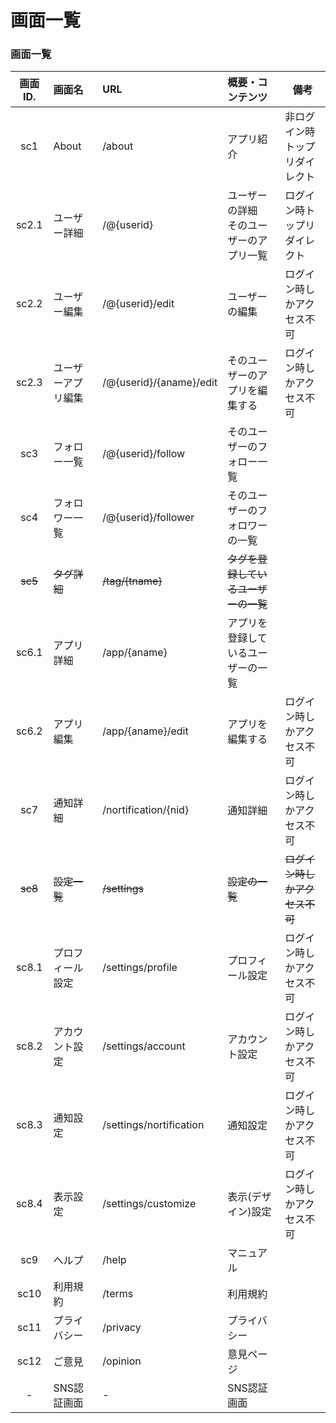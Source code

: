 # 画面一覧

### 画面一覧

|画面ID.|画面名|URL|概要・コンテンツ|備考|
|:-:|:-|:-|:-|--|
| sc1 | About |  /about  | アプリ紹介    | 非ログイン時トップリダイレクト |
| sc2.1 | ユーザー詳細 | /@{userid} | ユーザーの詳細<br>そのユーザーのアプリ一覧 | ログイン時トップリダイレクト |
| sc2.2 | ユーザー編集 | /@{userid}/edit | ユーザーの編集 | ログイン時しかアクセス不可 |
| sc2.3 | ユーザーアプリ編集 | /@{userid}/{aname}/edit | そのユーザーのアプリを編集する | ログイン時しかアクセス不可 |
| sc3 | フォロー一覧 | /@{userid}/follow | そのユーザーのフォロー一覧 |  |
| sc4 | フォロワー一覧 | /@{userid}/follower | そのユーザーのフォロワーの一覧| |
| ~~sc5~~ |~~タグ詳細~~|~~/tag/{tname}~~|~~タグを登録しているユーザーの一覧~~||
| sc6.1 |アプリ詳細|/app/{aname}|アプリを登録しているユーザーの一覧||
| sc6.2 |アプリ編集|/app/{aname}/edit|アプリを編集する|ログイン時しかアクセス不可|
| sc7 |通知詳細|/nortification/{nid}|通知詳細|ログイン時しかアクセス不可|
| ~~sc8~~ |~~設定一覧~~|~~/settings~~|~~設定の一覧~~|~~ログイン時しかアクセス不可~~|
| sc8.1 |プロフィール設定|/settings/profile|プロフィール設定|ログイン時しかアクセス不可|
| sc8.2 |アカウント設定|/settings/account|アカウント設定|ログイン時しかアクセス不可|
| sc8.3 |通知設定|/settings/nortification|通知設定|ログイン時しかアクセス不可|
| sc8.4 |表示設定|/settings/customize|表示(デザイン)設定|ログイン時しかアクセス不可|
| sc9 |ヘルプ|/help|マニュアル||
| sc10 |利用規約|/terms|利用規約||
| sc11 |プライバシー|/privacy|プライバシー||
| sc12 |ご意見|/opinion|意見ページ||
|-|SNS認証画面|-|SNS認証画面||

